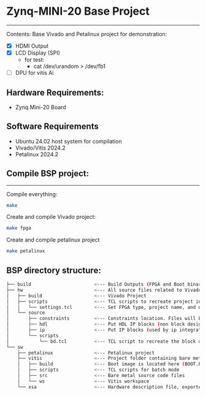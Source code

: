 # Zynq-MINI-20 Base Project
------
Contents: 
Base Vivado and Petalinux project for demonstration:
- [X] HDMI Output
- [X] LCD Display (SPI)
    - for test:
        - cat /dev/urandom > /dev/fb1
- [ ] DPU for vitis Ai

## Hardware Requirements:
- Zynq Mini-20 Board

## Software Requirements
- Ubuntu 24.02 host system for compilation
- Vivado/Vitis 2024.2
- Petalinux 2024.2

## Compile BSP project:
------
Compile everything: 
```bash
make
```

Create and compile Vivado project: 
```bash
make fpga
```

Create and compile petalinux project
```bash
make petalinux
```

BSP directory structure: 
------
```bash
├── build                       <--- Build Outputs (FPGA and Boot binaries)
├── hw                          <--- All source files related to Vivado Design 
│   ├── build                   <--- Vivado Project  
│   ├── scripts                 <--- TCL scripts to recreate project in batch mode
│   │   └── settings.tcl        <--- Set FPGA type, project name, and number of processors for compilation 
│   └── source
│       ├── constraints         <--- Constraints location. Files will be imported during creation
│       ├── hdl                 <--- Put HDL IP blocks (non block design) here
│       ├── ip                  <--- Put IP blocks (used by ip integrator) here
│       └── scripts
│           └── bd.tcl          <--- TCL script to recreate the block design.
└── sw
    ├── petalinux               <--- Petalinux project 
    ├── vitis                   <--- Project folder containing bare metal application 
    │   ├── build               <--- Boot image is located here (BOOT.bin)
    │   ├── scripts             <--- TCL scripts for batch mode
    │   ├── src                 <--- Bare metal source code files
    │   └── ws                  <--- Vitis workspace
    └── xsa                     <--- Hardware description file, exported by vivado
```
